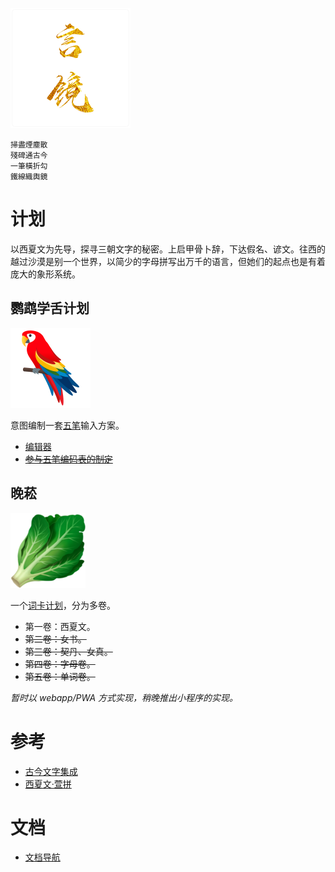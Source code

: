 ![teksto_logo](res/teksto_god.png)

```
掃盡煙塵散
殘碑通古今
一筆橫折勾
鐵線織輿鏡
```

# 计划
以西夏文为先导，探寻三朝文字的秘密。上启甲骨卜辞，下达假名、谚文。往西的越过沙漠是别一个世界，以简少的字母拼写出万千的语言，但她们的起点也是有着庞大的象形系统。

## 鹦鹉学舌计划
![papago_project](res/papago.png)

意图编制一套[五笔](docs/KvinTangut.md)输入方案。

- [编辑器](https://teksto.github.io/ilo.html)
- ~~[参与五笔编码表的制定](https://teksto.github.io/#/kvin)~~

## 晚菘
![cabbage_project](res/cabbage.png)

一个[词卡计划](https://teksto.github.io/cabbage/)，分为多卷。

- 第一卷：西夏文。
- ~~第二卷：女书。~~
- ~~第三卷：契丹、女真。~~
- ~~第四卷：字母卷。~~
- ~~第五卷：单词卷。~~

*暂时以 webapp/PWA 方式实现，稍晚推出小程序的实现。*

# 参考
- [古今文字集成](http://ccamc.co/)
- [西夏文·萱拼](https://weibo.com/p/1008080acc76e854d554cc6b3bd749c30dbef8/super_index)

# 文档
- [文档导航](/docs/)